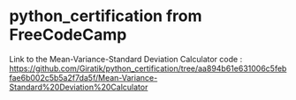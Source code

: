 # python_certification from FreeCodeCamp

Link to the Mean-Variance-Standard Deviation Calculator code : https://github.com/Giratik/python_certification/tree/aa894b61e631006c5febfae6b002c5b5a2f7da5f/Mean-Variance-Standard%20Deviation%20Calculator
